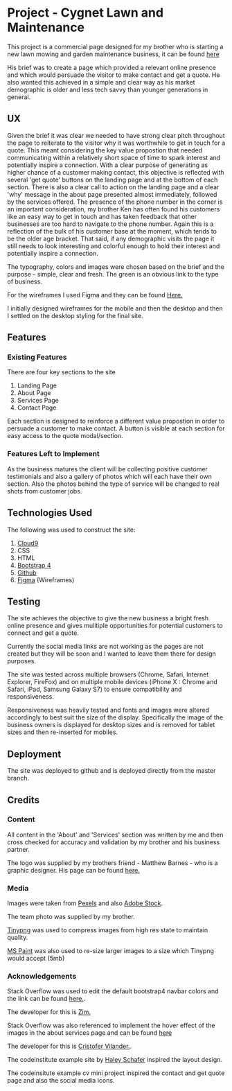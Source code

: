 
# Project - Cygnet Lawn and Maintenance

This project is a commercial page designed for my brother who is starting a new lawn mowing and garden maintenance business, it can be found [here](https://lesreddy.github.io/milestone-project-one/)


His brief was to create a page which provided a relevant online presence and which would persuade the visitor to make contact and get a quote.
He also wanted this achieved in a simple and clear way as his market demographic is older and less tech savvy than younger generations in general.

## UX

Given the brief it was clear we needed to have strong clear pitch throughout the page to reiterate to the visitor why it was worthwhile to get in touch for a quote.
This meant considering the key value propostion that needed communicating within a relatively short space of time to spark interest and potentially inspire a connection.
With a clear purpose of generating as higher chance of a customer making contact, this objective is reflected with several 'get quote' buttons on the landing page and at the bottom of each section.  There is also a clear call to action on the landing page and a clear 'why' message in the about page presented almost immediately, followed by the services offered.
The presence of the phone number in the corner is an important consideration, my brother Ken has often found his customers like an easy way to get in touch and has taken feedback that other businesses are too hard to navigate to the phone number.
Again this is a reflection of the bulk of his customer base at the moment, which tends to be the older age bracket.  That said, if any demographic visits the page it still needs
to look interesting and colorful enough to hold their interest and potentially inspire a connection.

The typography, colors and images were chosen based on the brief and the purpose - simple, clear and fresh.  The green is an obvious link to the type of business.

For the wireframes I used Figma and they can be found [Here.](https://www.figma.com/file/TFhKUFZm6Jwh3Q1qq7ujJ9hu/Explore?node-id=18%3A162)

I initially designed wireframes for the mobile and then the desktop and then I settled on the desktop styling for the final site.


## Features

### Existing Features

There are four key sections to the site

1.  Landing Page
2.  About Page
3.  Services Page
4.  Contact Page

Each section is designed to reinforce a different value propostion in order to persuade a customer to make contact.  A button is visible at each section for easy access to the quote modal/section.

### Features Left to Implement

As the business matures the client will be collecting positive customer testimonials and also a gallery of photos which will each have their own section.  Also the photos behind the type of service will be changed to real shots from customer jobs.


## Technologies Used

The following was used to construct the site:

1. [Cloud9](https://c9.io/login)
2. CSS
3. HTML
4. [Bootstrap 4](https://getbootstrap.com/)
5. [Github](https://github.com/)
6. [Figma](https://www.figma.com) (Wireframes)

## Testing

The site achieves the objective to give the new business a bright fresh online presence and gives mulitiple opportunities for potential customers to connect and get a quote.

Currently the social media links are not working as the pages are not created but they will be soon and I wanted to leave them there for design purposes.

The site was tested across multiple browsers (Chrome, Safari, Internet Explorer, FireFox) and on multiple mobile devices (iPhone X : Chrome and Safari, iPad, Samsung Galaxy S7) to ensure compatibility and responsiveness.

Responsiveness was heavily tested and fonts and images were altered accordingly to best suit the size of the display.  Specifically the image of the business owners is displayed for desktop sizes and is removed for tablet sizes and then re-inserted for mobiles.

## Deployment

The site was deployed to github and is deployed directly from the master branch.

## Credits 

### Content

All content in the 'About' and 'Services' section was written by me and then cross checked for accuracy and validation by my brother and his business partner.

The logo was supplied by my brothers friend - Matthew Barnes - who is a graphic designer.  His page can be found [here.](http://www.mzbarnes.com/) 

### Media

Images were taken from [Pexels](https://www.pexels.com/) and also [Adobe Stock](https://stock.adobe.com/ie/).  

The team photo was supplied by my brother.

[Tinypng](https://tinypng.com/) was used to compress images from high res state to maintain quality.

[MS Paint](https://ms-paint.en.softonic.com/) was also used to re-size larger images to a size which Tinypng would accept (5mb)


### Acknowledgements

Stack Overflow was used to edit the default bootstrap4 navbar colors and the link can be found [here.](https://stackoverflow.com/questions/43381596/bootstrap-4-navbar-color). 

The developer for this is [Zim.](https://stackoverflow.com/users/171456/zim)

Stack Overflow was also referenced to implement the hover effect of the images in the about services page and can be found [here](https://stackoverflow.com/questions/22675760/text-over-image-using-css-transitions)

The developer for this is [Cristofer Vilander.](https://stackoverflow.com/users/1137696/christofer-vilander).

The codeinstitute example site by [Haley Schafer](https://www.haleyschafer.com/) inspired the layout design.

The codeinsitute example cv mini project inspired the contact and get quote page and also the social media icons.